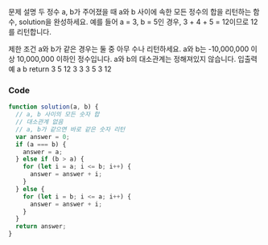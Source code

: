 문제 설명
두 정수 a, b가 주어졌을 때 a와 b 사이에 속한 모든 정수의 합을 리턴하는 함수, solution을 완성하세요.
예를 들어 a = 3, b = 5인 경우, 3 + 4 + 5 = 12이므로 12를 리턴합니다.

제한 조건
a와 b가 같은 경우는 둘 중 아무 수나 리턴하세요.
a와 b는 -10,000,000 이상 10,000,000 이하인 정수입니다.
a와 b의 대소관계는 정해져있지 않습니다.
입출력 예
a b return
3 5 12
3 3 3
5 3 12

### Code

```js
function solution(a, b) {
  // a, b 사이의 모든 숫자 합
  // 대소관계 없음
  // a, b가 같으면 바로 같은 숫자 리턴
  var answer = 0;
  if (a === b) {
    answer = a;
  } else if (b > a) {
    for (let i = a; i <= b; i++) {
      answer = answer + i;
    }
  } else {
    for (let i = b; i <= a; i++) {
      answer = answer + i;
    }
  }
  return answer;
}
```

